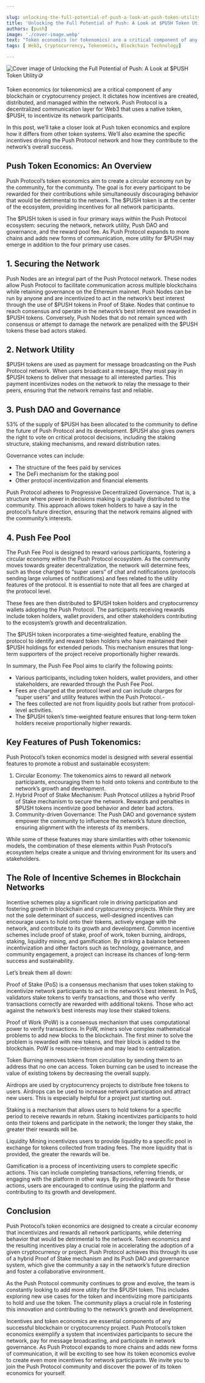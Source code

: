 ```yaml
---

slug: unlocking-the-full-potential-of-push-a-look-at-push-token-utility
title: 'Unlocking the Full Potential of Push: A Look at $PUSH Token Utility🪙'
authors: [push]
image: './cover-image.webp'
text: "Token economics (or tokenomics) are a critical component of any blockchain or cryptocurrency project. It dictates how incentives are created, distributed, and managed within the network. Push Protocol is a decentralized communication layer for Web3 that uses a native token, $PUSH, to incentivize its network participants."
tags: [ Web3, Cryptocurrency, Tokenomics, Blockchain Technology]

---
```


![Cover image of Unlocking the Full Potential of Push: A Look at $PUSH Token Utility🪙](./cover-image.webp)
<!--truncate-->


Token economics (or tokenomics) are a critical component of any blockchain or cryptocurrency project. It dictates how incentives are created, distributed, and managed within the network. Push Protocol is a decentralized communication layer for Web3 that uses a native token, $PUSH, to incentivize its network participants.


In this post, we’ll take a closer look at Push token economics and explore how it differs from other token systems. We’ll also examine the specific incentives driving the Push Protocol network and how they contribute to the network’s overall success.

## Push Token Economics: An Overview

Push Protocol’s token economics aim to create a circular economy run by the community, for the community. The goal is for every participant to be rewarded for their contributions while simultaneously discouraging behavior that would be detrimental to the network. The $PUSH token is at the center of the ecosystem, providing incentives for all network participants.

The $PUSH token is used in four primary ways within the Push Protocol ecosystem: securing the network, network utility, Push DAO and governance, and the reward pool fee. As Push Protocol expands to more chains and adds new forms of communication, more utility for $PUSH may emerge in addition to the four primary use cases.

## 1. Securing the Network

Push Nodes are an integral part of the Push Protocol network. These nodes allow Push Protocol to facilitate communication across multiple blockchains while retaining governance on the Ethereum mainnet. Push Nodes can be run by anyone and are incentivized to act in the network’s best interest through the use of $PUSH tokens in Proof of Stake. Nodes that continue to reach consensus and operate in the network’s best interest are rewarded in $PUSH tokens. Conversely, Push Nodes that do not remain synced with consensus or attempt to damage the network are penalized with the $PUSH tokens these bad actors staked.

## 2. Network Utility

$PUSH tokens are used as payment for message broadcasting on the Push Protocol network. When users broadcast a message, they must pay in $PUSH tokens to deliver that message to all interested parties. This payment incentivizes nodes on the network to relay the message to their peers, ensuring that the network remains fast and reliable.

## 3. Push DAO and Governance

53% of the supply of $PUSH has been allocated to the community to define the future of Push Protocol and its development. $PUSH also gives owners the right to vote on critical protocol decisions, including the staking structure, staking mechanisms, and reward distribution rates.

Governance votes can include:

- The structure of the fees paid by services
- The DeFi mechanism for the staking pool
- Other protocol incentivization and financial elements

Push Protocol adheres to Progressive Decentralized Governance. That is, a structure where power in decisions making is gradually distributed to the community. This approach allows token holders to have a say in the protocol’s future direction, ensuring that the network remains aligned with the community’s interests.

## 4. Push Fee Pool

The Push Fee Pool is designed to reward various participants, fostering a circular economy within the Push Protocol ecosystem. As the community moves towards greater decentralization, the network will determine fees, such as those charged to “super users” of chat and notifications (protocols sending large volumes of notifications) and fees related to the utility features of the protocol. It is essential to note that all fees are charged at the protocol level.

These fees are then distributed to $PUSH token holders and cryptocurrency wallets adopting the Push Protocol. The participants receiving rewards include token holders, wallet providers, and other stakeholders contributing to the ecosystem’s growth and decentralization.

The $PUSH token incorporates a time-weighted feature, enabling the protocol to identify and reward token holders who have maintained their $PUSH holdings for extended periods. This mechanism ensures that long-term supporters of the project receive proportionally higher rewards.

In summary, the Push Fee Pool aims to clarify the following points:

- Various participants, including token holders, wallet providers, and other stakeholders, are rewarded through the Push Fee Pool.
- Fees are charged at the protocol level and can include charges for “super users” and utility features within the Push Protocol.- 
- The fees collected are not from liquidity pools but rather from protocol-level activities.
- The $PUSH token’s time-weighted feature ensures that long-term token holders receive proportionally higher rewards.

## Key Features of Push Tokenomics:

Push Protocol’s token economics model is designed with several essential features to promote a robust and sustainable ecosystem:

1. Circular Economy: The tokenomics aims to reward all network participants, encouraging them to hold onto tokens and contribute to the network’s growth and development.
2. Hybrid Proof of Stake Mechanism: Push Protocol utilizes a hybrid Proof of Stake mechanism to secure the network. Rewards and penalties in $PUSH tokens incentivize good behavior and deter bad actors.
3. Community-driven Governance: The Push DAO and governance system empower the community to influence the network’s future direction, ensuring alignment with the interests of its members.

While some of these features may share similarities with other tokenomic models, the combination of these elements within Push Protocol’s ecosystem helps create a unique and thriving environment for its users and stakeholders.

## The Role of Incentive Schemes in Blockchain Networks

Incentive schemes play a significant role in driving participation and fostering growth in blockchain and cryptocurrency projects. While they are not the sole determinant of success, well-designed incentives can encourage users to hold onto their tokens, actively engage with the network, and contribute to its growth and development. Common incentive schemes include proof of stake, proof of work, token burning, airdrops, staking, liquidity mining, and gamification. By striking a balance between incentivization and other factors such as technology, governance, and community engagement, a project can increase its chances of long-term success and sustainability.

Let’s break them all down:

Proof of Stake (PoS) is a consensus mechanism that uses token staking to incentivize network participants to act in the network’s best interest. In PoS, validators stake tokens to verify transactions, and those who verify transactions correctly are rewarded with additional tokens. Those who act against the network’s best interests may lose their staked tokens.

Proof of Work (PoW) is a consensus mechanism that uses computational power to verify transactions. In PoW, miners solve complex mathematical problems to add new blocks to the blockchain. The first miner to solve the problem is rewarded with new tokens, and their block is added to the blockchain. PoW is resource-intensive and may lead to centralization.

Token Burning removes tokens from circulation by sending them to an address that no one can access. Token burning can be used to increase the value of existing tokens by decreasing the overall supply.

Airdrops are used by cryptocurrency projects to distribute free tokens to users. Airdrops can be used to increase network participation and attract new users. This is especially helpful for a project just starting out.

Staking is a mechanism that allows users to hold tokens for a specific period to receive rewards in return. Staking incentivizes participants to hold onto their tokens and participate in the network; the longer they stake, the greater their rewards will be.

Liquidity Mining incentivizes users to provide liquidity to a specific pool in exchange for tokens collected from trading fees. The more liquidity that is provided, the greater the rewards will be.

Gamification is a process of incentivizing users to complete specific actions. This can include completing transactions, referring friends, or engaging with the platform in other ways. By providing rewards for these actions, users are encouraged to continue using the platform and contributing to its growth and development.

## Conclusion

Push Protocol’s token economics are designed to create a circular economy that incentivizes and rewards all network participants, while deterring behavior that would be detrimental to the network. Token economics and the resulting incentives play a crucial role in accelerating the adoption of a given cryptocurrency or project. Push Protocol achieves this through its use of a hybrid Proof of Stake mechanism and its Push DAO and governance system, which give the community a say in the network’s future direction and foster a collaborative environment.

As the Push Protocol community continues to grow and evolve, the team is constantly looking to add more utility for the $PUSH token. This includes exploring new use cases for the token and incentivizing more participants to hold and use the token. The community plays a crucial role in fostering this innovation and contributing to the network’s growth and development.

Incentives and token economics are essential components of any successful blockchain or cryptocurrency project. Push Protocol’s token economics exemplify a system that incentivizes participants to secure the network, pay for message broadcasting, and participate in network governance. As Push Protocol expands to more chains and adds new forms of communication, it will be exciting to see how its token economics evolve to create even more incentives for network participants. We invite you to join the Push Protocol community and discover the power of its token economics for yourself.

